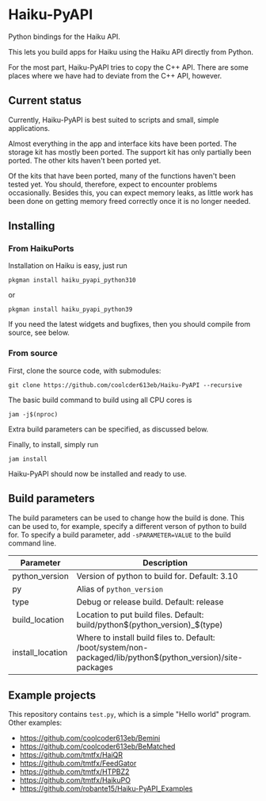# Haiku-PyAPI

Python bindings for the Haiku API.

This lets you build apps for Haiku using the Haiku API directly from Python.

For the most part, Haiku-PyAPI tries to copy the C++ API. There are some places
where we have had to deviate from the C++ API, however.

## Current status

Currently, Haiku-PyAPI is best suited to scripts and small, simple
applications.

Almost everything in the app and interface kits have been ported. The storage
kit has mostly been ported. The support kit has only partially been ported.
The other kits haven't been ported yet.

Of the kits that have been ported, many of the functions haven't been tested
yet. You should, therefore, expect to encounter problems occasionally. Besides
this, you can expect memory leaks, as little work has been done on getting
memory freed correctly once it is no longer needed.

## Installing
### From HaikuPorts
Installation on Haiku is easy, just run
```
pkgman install haiku_pyapi_python310
```
or
```
pkgman install haiku_pyapi_python39
```
If you need the latest widgets and bugfixes, then you should compile from source, see below.

### From source

First, clone the source code, with submodules:
```
git clone https://github.com/coolcder613eb/Haiku-PyAPI --recursive
```

The basic build command to build using all CPU cores is
```
jam -j$(nproc)
```
Extra build parameters can be specified, as discussed below.

Finally, to install, simply run
```
jam install
```
Haiku-PyAPI should now be installed and ready to use.


## Build parameters

The build parameters can be used to change how the build is done. This can be
used to, for example, specify a different verson of python to build for. To
specify a build parameter, add `-sPARAMETER=VALUE` to the build command line.

| Parameter        | Description                                   |
| ---------------- | --------------------------------------------- |
| python_version   | Version of python to build for. Default: 3.10 |
| py               | Alias of `python_version`                     |
| type             | Debug or release build. Default: release      |
| build_location   | Location to put build files. Default: build/python$(python_version)_$(type) |
| install_location | Where to install build files to. Default: /boot/system/non-packaged/lib/python$(python_version)/site-packages |

## Example projects

This repository contains `test.py`, which is a simple "Hello world" program.
Other examples:
- https://github.com/coolcoder613eb/Bemini
- https://github.com/coolcoder613eb/BeMatched
- https://github.com/tmtfx/HaiQR
- https://github.com/tmtfx/FeedGator
- https://github.com/tmtfx/HTPBZ2
- https://github.com/tmtfx/HaikuPO
- https://github.com/robante15/Haiku-PyAPI_Examples
